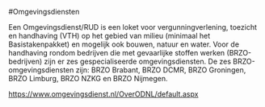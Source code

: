#Omgevingsdiensten

Een Omgevingsdienst/RUD is een loket voor vergunningverlening, toezicht en handhaving (VTH) op het gebied van milieu (minimaal het Basistakenpakket) en mogelijk ook bouwen, natuur en water.
Voor de handhaving rondom bedrijven die met gevaarlijke stoffen werken (BRZO-bedrijven) zijn er zes gespecialiseerde omgevingsdiensten. De zes BRZO-omgevingsdiensten zijn: BRZO Brabant, BRZO DCMR, BRZO Groningen, BRZO Limburg, BRZO NZKG en BRZO Nijmegen.

https://www.omgevingsdienst.nl/OverODNL/default.aspx
